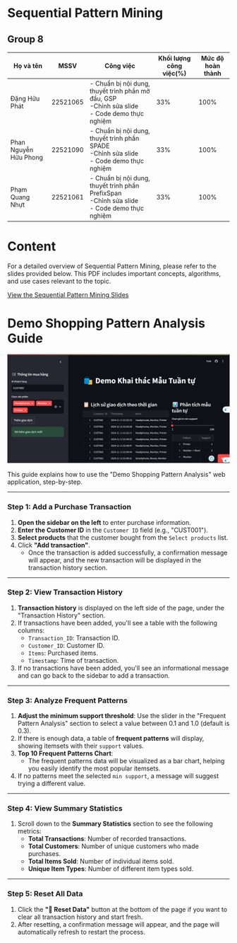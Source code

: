 # Sequential Pattern Mining
## Group 8
| Họ và tên       | MSSV       | Công việc       |Khối lượng công việc(%)| Mức độ hoàn thành
|----------------|----------------|----------------|----------------|----------------|
| Đặng Hữu Phát  | 22521065  | - Chuẩn bị nội dung, thuyết trình phần mở đầu, GSP <br>-Chỉnh sửa slide <br>- Code demo thực nghiệm| 33%|100%
| Phan Nguyễn Hữu Phong  |  22521090  | - Chuẩn bị nội dung, thuyết trình phần SPADE <br>-Chỉnh sửa slide  <br>- Code demo thực nghiệm|33%|100%
| Phạm Quang Nhựt  | 22521061  | - Chuẩn bị nội dung, thuyết trình phần PrefixSpan<br>-Chỉnh sửa slide  <br>- Code demo thực nghiệm|33%|100%

# Content
For a detailed overview of Sequential Pattern Mining, please refer to the slides provided below. This PDF includes important concepts, algorithms, and use cases relevant to the topic.

[View the Sequential Pattern Mining Slides](Sequential_pattern_mining.pdf)

# Demo Shopping Pattern Analysis Guide
![UI demo](data/ui_demo.png)

This guide explains how to use the "Demo Shopping Pattern Analysis" web application, step-by-step.

---

### Step 1: Add a Purchase Transaction

1. **Open the sidebar on the left** to enter purchase information.
2. **Enter the Customer ID** in the `Customer ID` field (e.g., "CUST001").
3. **Select products** that the customer bought from the `Select products` list.
4. Click **"Add transaction"**.
   - Once the transaction is added successfully, a confirmation message will appear, and the new transaction will be displayed in the transaction history section.

---

### Step 2: View Transaction History

1. **Transaction history** is displayed on the left side of the page, under the "Transaction History" section.
2. If transactions have been added, you'll see a table with the following columns:
   - `Transaction_ID`: Transaction ID.
   - `Customer_ID`: Customer ID.
   - `Items`: Purchased items.
   - `Timestamp`: Time of transaction.
3. If no transactions have been added, you'll see an informational message and can go back to the sidebar to add a transaction.

---

### Step 3: Analyze Frequent Patterns

1. **Adjust the minimum support threshold**: Use the slider in the "Frequent Pattern Analysis" section to select a value between 0.1 and 1.0 (default is 0.3).
2. If there is enough data, a table of **frequent patterns** will display, showing itemsets with their `support` values.
3. **Top 10 Frequent Patterns Chart**:
   - The frequent patterns data will be visualized as a bar chart, helping you easily identify the most popular itemsets.
4. If no patterns meet the selected `min support`, a message will suggest trying a different value.

---

### Step 4: View Summary Statistics

1. Scroll down to the **Summary Statistics** section to see the following metrics:
   - **Total Transactions**: Number of recorded transactions.
   - **Total Customers**: Number of unique customers who made purchases.
   - **Total Items Sold**: Number of individual items sold.
   - **Unique Item Types**: Number of different item types sold.

---

### Step 5: Reset All Data

1. Click the **"🔄 Reset Data"** button at the bottom of the page if you want to clear all transaction history and start fresh.
2. After resetting, a confirmation message will appear, and the page will automatically refresh to restart the process.
